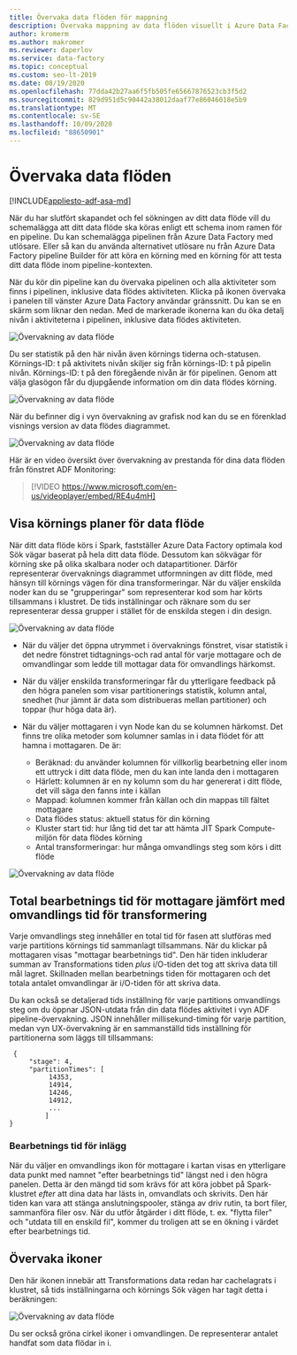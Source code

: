 ```yaml
---
title: Övervaka data flöden för mappning
description: Övervaka mappning av data flöden visuellt i Azure Data Factory
author: kromerm
ms.author: makromer
ms.reviewer: daperlov
ms.service: data-factory
ms.topic: conceptual
ms.custom: seo-lt-2019
ms.date: 08/19/2020
ms.openlocfilehash: 77dda42b27aa6f5fb505fe65667876523cb3f5d2
ms.sourcegitcommit: 829d951d5c90442a38012daaf77e86046018e5b9
ms.translationtype: MT
ms.contentlocale: sv-SE
ms.lasthandoff: 10/09/2020
ms.locfileid: "88650901"
---
```

# <a name="monitor-data-flows"></a>Övervaka data flöden

[!INCLUDE[appliesto-adf-asa-md](includes/appliesto-adf-asa-md.md)]

När du har slutfört skapandet och fel sökningen av ditt data flöde vill du schemalägga att ditt data flöde ska köras enligt ett schema inom ramen för en pipeline. Du kan schemalägga pipelinen från Azure Data Factory med utlösare. Eller så kan du använda alternativet utlösare nu från Azure Data Factory pipeline Builder för att köra en körning med en körning för att testa ditt data flöde inom pipeline-kontexten.

När du kör din pipeline kan du övervaka pipelinen och alla aktiviteter som finns i pipelinen, inklusive data flödes aktiviteten. Klicka på ikonen övervaka i panelen till vänster Azure Data Factory användar gränssnitt. Du kan se en skärm som liknar den nedan. Med de markerade ikonerna kan du öka detalj nivån i aktiviteterna i pipelinen, inklusive data flödes aktiviteten.

![Övervakning av data flöde](media/data-flow/mon001.png "Dataflödesövervakning")

Du ser statistik på den här nivån även körnings tiderna och-statusen. Körnings-ID: t på aktivitets nivån skiljer sig från körnings-ID: t på pipelin nivån. Körnings-ID: t på den föregående nivån är för pipelinen. Genom att välja glasögon får du djupgående information om din data flödes körning.

![Övervakning av data flöde](media/data-flow/monitoring-details.png "Dataflödesövervakning")

När du befinner dig i vyn övervakning av grafisk nod kan du se en förenklad visnings version av data flödes diagrammet.

![Övervakning av data flöde](media/data-flow/mon003.png "Dataflödesövervakning")

Här är en video översikt över övervakning av prestanda för dina data flöden från fönstret ADF Monitoring:

> [!VIDEO https://www.microsoft.com/en-us/videoplayer/embed/RE4u4mH]

## <a name="view-data-flow-execution-plans"></a>Visa körnings planer för data flöde

När ditt data flöde körs i Spark, fastställer Azure Data Factory optimala kod Sök vägar baserat på hela ditt data flöde. Dessutom kan sökvägar för körning ske på olika skalbara noder och datapartitioner. Därför representerar övervaknings diagrammet utformningen av ditt flöde, med hänsyn till körnings vägen för dina transformeringar. När du väljer enskilda noder kan du se "grupperingar" som representerar kod som har körts tillsammans i klustret. De tids inställningar och räknare som du ser representerar dessa grupper i stället för de enskilda stegen i din design.

![Övervakning av data flöde](media/data-flow/mon004.png "Dataflödesövervakning")

* När du väljer det öppna utrymmet i övervaknings fönstret, visar statistik i det nedre fönstret tidtagnings-och rad antal för varje mottagare och de omvandlingar som ledde till mottagar data för omvandlings härkomst.

* När du väljer enskilda transformeringar får du ytterligare feedback på den högra panelen som visar partitionerings statistik, kolumn antal, snedhet (hur jämnt är data som distribueras mellan partitioner) och toppar (hur höga data är).

* När du väljer mottagaren i vyn Node kan du se kolumnen härkomst. Det finns tre olika metoder som kolumner samlas in i data flödet för att hamna i mottagaren. De är:

  * Beräknad: du använder kolumnen för villkorlig bearbetning eller inom ett uttryck i ditt data flöde, men du kan inte landa den i mottagaren
  * Härlett: kolumnen är en ny kolumn som du har genererat i ditt flöde, det vill säga den fanns inte i källan
  * Mappad: kolumnen kommer från källan och din mappas till fältet mottagare
  * Data flödes status: aktuell status för din körning
  * Kluster start tid: hur lång tid det tar att hämta JIT Spark Compute-miljön för data flödes körning
  * Antal transformeringar: hur många omvandlings steg som körs i ditt flöde
  
![Övervakning av data flöde](media/data-flow/monitornew.png "Data flödes övervakning New")

## <a name="total-sink-processing-time-vs-transformation-processing-time"></a>Total bearbetnings tid för mottagare jämfört med omvandlings tid för transformering

Varje omvandlings steg innehåller en total tid för fasen att slutföras med varje partitions körnings tid sammanlagt tillsammans. När du klickar på mottagaren visas "mottagar bearbetnings tid". Den här tiden inkluderar summan av Transformations tiden *plus* i/O-tiden det tog att skriva data till mål lagret. Skillnaden mellan bearbetnings tiden för mottagaren och det totala antalet omvandlingar är i/O-tiden för att skriva data.

Du kan också se detaljerad tids inställning för varje partitions omvandlings steg om du öppnar JSON-utdata från din data flödes aktivitet i vyn ADF pipeline-övervakning. JSON innehåller millisekund-timing för varje partition, medan vyn UX-övervakning är en sammanställd tids inställning för partitionerna som läggs till tillsammans:

```
 {
     "stage": 4,
     "partitionTimes": [
          14353,
          14914,
          14246,
          14912,
          ...
         ]
}
```

### <a name="post-processing-time"></a>Bearbetnings tid för inlägg

När du väljer en omvandlings ikon för mottagare i kartan visas en ytterligare data punkt med namnet "efter bearbetnings tid" längst ned i den högra panelen. Detta är den mängd tid som krävs för att köra jobbet på Spark-klustret *efter* att dina data har lästs in, omvandlats och skrivits. Den här tiden kan vara att stänga anslutningspooler, stänga av driv rutin, ta bort filer, sammanföra filer osv. När du utför åtgärder i ditt flöde, t. ex. "flytta filer" och "utdata till en enskild fil", kommer du troligen att se en ökning i värdet efter bearbetnings tid.
  
## <a name="monitor-icons"></a>Övervaka ikoner

Den här ikonen innebär att Transformations data redan har cachelagrats i klustret, så tids inställningarna och körnings Sök vägen har tagit detta i beräkningen:

![Övervakning av data flöde](media/data-flow/mon005.png "Dataflödesövervakning")

Du ser också gröna cirkel ikoner i omvandlingen. De representerar antalet handfat som data flödar in i.

